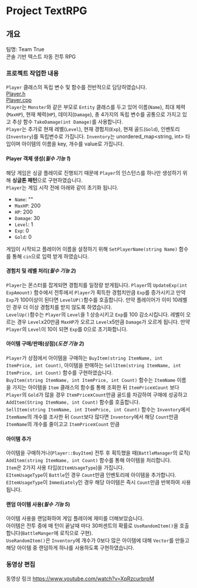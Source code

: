 # Project TextRPG
## 개요
팀명: Team True   
콘솔 기반 텍스트 자동 전투 RPG
### 프로젝트 작업한 내용
`Player` 클래스의 독립 변수 및 함수를 전반적으로 담당하였습니다.   
[Player.h](https://github.com/SeonBab/Sparta_Text_RPG/blob/main/Project_TextRPG/Project_TextRPG/Player/Player.h)   
[Player.cpp](https://github.com/SeonBab/Sparta_Text_RPG/blob/main/Project_TextRPG/Project_TextRPG/Player/Player.cpp)   
`Player`는 `Monster`와 같은 부모로 `Entity` 클래스를 두고 있어 이름(`Name`), 최대 체력(`MaxHP`), 현재 쳬력(`HP`), 데미지(`Damage`), 총 4가지의 독립 변수를 공통으로 가지고 있고 추상 함수 `TakeDamage(int Damage)`를 사용합니다.   
`Player`는 추가로 현재 레벨(`Level`), 현재 경험치(`Exp`), 현재 골드(`Gold`), 인벤토리(`Inventory`)를 독립변수로 가집니다. `Inventory`는 unordered_map<string, int> 타입이며 아이템의 이름을 key, 개수를 value로 가집니다.
#### Player 객체 생성(***필수 기능 1***)
해당 게임은 싱글 플레이로 진행되기 때문에 `Player`의 인스턴스를 하나만 생성하기 위해 **싱글톤 패턴**으로 구현하였습니다.   
`Player`는 게임 시작 전에 아래와 같이 초기화 됩니다.   
- `Name`: ""
- `MaxHP`: 200
- `HP`: 200
- `Damage`: 30
- `Level`: 1
- `Exp`: 0
- `Gold`: 0   

게임이 시작되고 플레이어 이름을 설정하기 위해 `SetPlayerName(string Name)` 함수를 통해 `cin`으로 입력 받게 하였습니다.   
#### 경험치 및 레벨 처리(***필수 기능 2***)
`Player`는 몬스터를 잡게되면 경험치를 일정량 받게됩니다. `Player`의 `UpdateExp(int ExpAmount)` 함수에서 전투에서 `Player`가 획득한 경험치만큼 `Exp`를 증가시키고 만약 `Exp`가 100이상이 된다면 `LevelUP()`함수를 호출합니다. 만약 플레이어가 이미 10레벨인 경우 더 이상 경험치를 받지 않도록 하였습니다.  
`LevelUp()`함수는 `Player`의 `Level`을 1 상승시키고 `Exp`를 100 감소시킵니다. 레벨이 오르는 경우 `Level`x20만큼 `MaxHP`가 오르고 `Level`x5만큼 `Damage`가 오르게 됩니다. 만약 `Player`의 `Level`이 10이 되면 `Exp`를 0으로 초기화합니다.   

#### 아이템 구매/판매(상점)(***도전 기능 2***)
`Player`가 상점에서 아이템을 구매하는 `BuyItem(string ItemName, int ItemPrice, int Count)`, 아이템을 판매하는 `SellItem(string ItemName, int ItemPrice, int Count)` 함수를 구현하였습니다.   
`BuyItem(string ItemName, int ItemPrice, int Count)` 함수는 `ItemName` 이름을 가지는 아이템을 `Item` 클래스의 함수를 통해 조회한 뒤 `ItemPrice`x`Count` 보다 `Player`의 `Gold`가 많을 경우 `ItemPrice`x`Count`만큼 골드를 차감하여 구매에 성공하고 `AddItem(String ItemName, int Count)` 함수를 호출합니다.   
`SellItem(string ItemName, int ItemPrice, int Count)` 함수는 `Inventory`에서 `ItemName`의 개수를 조사한 뒤 `Count`보다 많다면 `Inventory`에서 해당 `Count`만큼 `ItemName`의 개수를 줄이고고 `ItemPrice`x`Count` 만큼 
#### 아이템 추가
아이템을 구매하거나(`Player::BuyItem`) 전투 후 획득했을 때(`BattleManager`의 로직) `AddItem(string ItemName, int Count)` 함수를 통해 아이템을 처리합니다.   
`Item`은 2가지 사용 타입(`EItemUsageType`)을 가집니다.   
`EItemUsageType`이 `Battle`인 경우 `Count`만큼 인벤토리에 아이템을 추가합니다.
`EItemUsageType`이 `Immediately`인 경우 해당 아이템은 즉시 `Count`만큼 반복하여 사용됩니다.
#### 랜덤 아이템 사용(***필수 기능 5***)
아이템 사용을 랜덤화하여 게임 플레이에 재미를 더해보았습니다.   
아이템은 전투 중에 매 턴이 끝날때 마다 30퍼센트의 확률로 `UseRandomItem()`을 호출합니다(`BattleManger`에 로직으로 구현).   
`UseRandomItem()`은 `Inventory`에 개수가 0보다 많은 아이템에 대해 `Vector`를 만들고 해당 아이템 중 랜덤하게 하나를 사용하도록 구현하였습니다.
### 동영상 편집
동영상 링크 https://www.youtube.com/watch?v=XpRzcurbrpM
